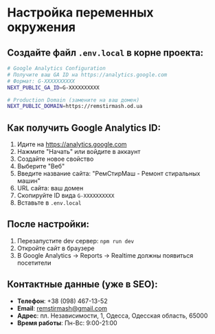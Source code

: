 # Настройка переменных окружения

## Создайте файл `.env.local` в корне проекта:

```bash
# Google Analytics Configuration
# Получите ваш GA ID на https://analytics.google.com
# Формат: G-XXXXXXXXXX
NEXT_PUBLIC_GA_ID=G-XXXXXXXXXX

# Production Domain (замените на ваш домен)
NEXT_PUBLIC_DOMAIN=https://remstirmash.od.ua
```

## Как получить Google Analytics ID:

1. Идите на https://analytics.google.com
2. Нажмите "Начать" или войдите в аккаунт
3. Создайте новое свойство
4. Выберите "Веб" 
5. Введите название сайта: "РемСтирМаш - Ремонт стиральных машин"
6. URL сайта: ваш домен
7. Скопируйте ID вида `G-XXXXXXXXXX`
8. Вставьте в `.env.local`

## После настройки:

1. Перезапустите dev сервер: `npm run dev`
2. Откройте сайт в браузере
3. В Google Analytics → Reports → Realtime должны появиться посетители

## Контактные данные (уже в SEO):
- **Телефон**: +38 (098) 467-13-52
- **Email**: remstirmash@gmail.com  
- **Адрес**: пл. Независимости, 1, Одесса, Одесская область, 65000
- **Время работы**: Пн-Вс: 9:00-21:00
